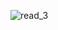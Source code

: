 ![read_3](https://user-images.githubusercontent.com/59021489/106282432-db345100-6240-11eb-947a-a2c480098037.jpg)
